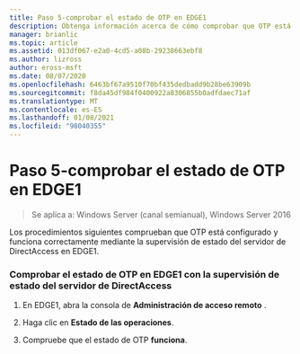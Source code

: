 ```yaml
---
title: Paso 5-comprobar el estado de OTP en EDGE1
description: Obtenga información acerca de cómo comprobar que OTP está configurado y funciona correctamente mediante la supervisión de estado del servidor de DirectAccess en EDGE1.
manager: brianlic
ms.topic: article
ms.assetid: 013df067-e2a0-4cd5-a08b-29238663ebf8
ms.author: lizross
author: eross-msft
ms.date: 08/07/2020
ms.openlocfilehash: 6463bf67a9510f70bf435dedbadd9b28be63909b
ms.sourcegitcommit: f8da45df984f0400922a8306855b0adfdaec71af
ms.translationtype: MT
ms.contentlocale: es-ES
ms.lasthandoff: 01/08/2021
ms.locfileid: "98040355"
---
```

# <a name="step-5-verify-otp-health-on-edge1"></a>Paso 5-comprobar el estado de OTP en EDGE1

>Se aplica a: Windows Server (canal semianual), Windows Server 2016

Los procedimientos siguientes comprueban que OTP está configurado y funciona correctamente mediante la supervisión de estado del servidor de DirectAccess en EDGE1.

### <a name="verify-otp-health-on-edge1-using-directaccess-server-health-monitoring"></a>Comprobar el estado de OTP en EDGE1 con la supervisión de estado del servidor de DirectAccess

1.  En EDGE1, abra la consola de **Administración de acceso remoto** .

2.  Haga clic en **Estado de las operaciones**.

3.  Compruebe que el estado de OTP **funciona**.



